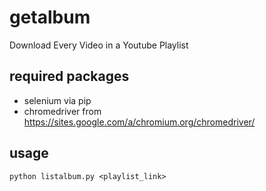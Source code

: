 # getalbum
Download Every Video in a Youtube Playlist

## required packages  

- selenium via pip  
- chromedriver from https://sites.google.com/a/chromium.org/chromedriver/

## usage
  ```
  python listalbum.py <playlist_link>
  ```
